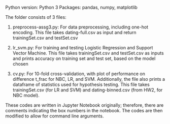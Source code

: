 Python version: Python 3
Packages: pandas, numpy, matplotlib

The folder consists of 3 files: 

1) preprocess-assg3.py: For data preprocessing, including one-hot encoding. This file takes dating-full.csv as input and return trainingSet.csv and testSet.csv

2) lr_svm.py: For training and testing Logistic Regression and Support Vector Machine. This file takes trainingSet.csv and testSet.csv as inputs and prints accuracy on training set and test set, based on the model chosen

3) cv.py: For 10-fold cross-validation, with plot of performance on difference t_frac for NBC, LR, and SVM. Additionally, the file also prints a dataframe of statistics used for hypothesis testing. This file takes trainingSet.csv (for LR and SVM) and dating-binned.csv (from HW2, for NBC model).  

These codes are written in Jupyter Notebook originally; therefore, there are comments indicating the box numbers in the notebook. The codes are then modified to allow for command line arguments. 
